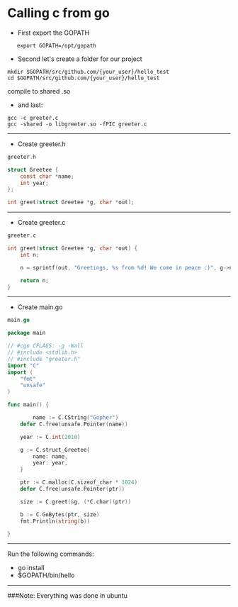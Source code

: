# Calling c from go

* First export the GOPATH
```shell
   export GOPATH=/opt/gopath
```

* Second let's create a folder for our project
```shell
mkdir $GOPATH/src/github.com/{your_user}/hello_test
cd $GOPATH/src/github.com/{your_user}/hello_test
```

compile to shared .so

* and last:
```shell
gcc -c greeter.c
gcc -shared -o libgreeter.so -fPIC greeter.c
```

**************************************************
* Create greeter.h 

```c
greeter.h 

struct Greetee {
    const char *name;
    int year;
};

int greet(struct Greetee *g, char *out);
```
**************************************************
* Create greeter.c

```c
greeter.c

int greet(struct Greetee *g, char *out) {
    int n;

    n = sprintf(out, "Greetings, %s from %d! We come in peace :)", g->name, g->year);

    return n;
}
```
**************************************************
* Create main.go
```go
main.go

package main

// #cgo CFLAGS: -g -Wall
// #include <stdlib.h>
// #include "greeter.h"
import "C"
import (
	"fmt"
	"unsafe"
)

func main() {

        name := C.CString("Gopher")
	defer C.free(unsafe.Pointer(name))

	year := C.int(2018)

	g := C.struct_Greetee{
		name: name,
		year: year,
	}

	ptr := C.malloc(C.sizeof_char * 1024)
	defer C.free(unsafe.Pointer(ptr))

	size := C.greet(&g, (*C.char)(ptr))

	b := C.GoBytes(ptr, size)
	fmt.Println(string(b))

}
```

**************************************************
Run the following commands:
 * go install
 * $GOPATH/bin/hello

**************************************************

###Note: Everything was done in ubuntu

